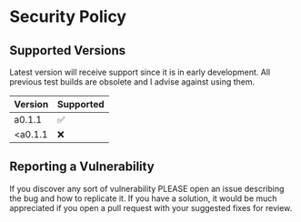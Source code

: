 # Security Policy

## Supported Versions

Latest version will receive support since it is in early development.
All previous test builds are obsolete and I advise against using them.

| Version | Supported          |
| ------- | ------------------ |
| a0.1.1  | :white_check_mark: |
| <a0.1.1 | :x:                |

## Reporting a Vulnerability

If you discover any sort of vulnerability PLEASE open an issue describing the bug and how to replicate it.
If you have a solution, it would be much appreciated if you open a pull request with your suggested fixes for review.
